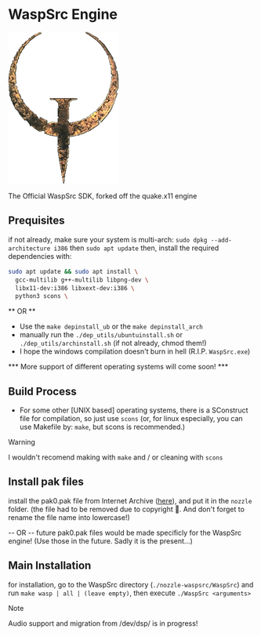 # WaspSrc Engine

<img src="https://github.com/Nozzle-Software/nozzle-waspsrc/blob/master/res/quake-logo.png?raw=true" alt="Alt Text" width="224.5" height="309">

The Official WaspSrc SDK, forked off the quake.x11 engine

## Prequisites
if not already, make sure your system is multi-arch: `sudo dpkg --add-architecture i386` then `sudo apt update`
then, install the required dependencies with:
```bash
sudo apt update && sudo apt install \
  gcc-multilib g++-multilib libpng-dev \
  libx11-dev:i386 libxext-dev:i386 \
  python3 scons \
```

** OR **

* Use the `make depinstall_ub` or the `make depinstall_arch`
* manually run the `./dep_utils/ubuntuinstall.sh` or `./dep_utils/archinstall.sh` (if not already, chmod them!)
* I hope the windows compilation doesn't burn in hell (R.I.P. `WaspSrc.exe`)

*** More support of different operating systems will come soon! ***

## Build Process
* For some other [UNIX based] operating systems, there is a SConstruct file for compilation, so just use `scons` (or, for linux especially, you can use Makefile by: `make`, but scons is recommended.)

> [!WARNING]
> I wouldn't recomend making with `make` and / or cleaning with `scons`

## Install pak files
install the pak0.pak file from Internet Archive ([here](https://archive.org/download/quake-shareware-pak/PAK0.PAK)), and put it in the `nozzle` folder. (the file had to be removed due to copyright 💾. And don't forget to rename the file name into lowercase!)

-- OR -- 
future pak0.pak files would be made specificly for the WaspSrc engine! (Use those in the future. Sadly it is the present...)

## Main Installation
for installation, go to the WaspSrc directory (`./nozzle-waspsrc/WaspSrc`) and run `make wasp | all | (leave empty)`, then execute `./WaspSrc <arguments>`

> [!NOTE]
> Audio support and migration from /dev/dsp/ is in progress!
